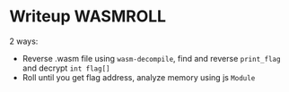 # Writeup WASMROLL

2 ways:
* Reverse .wasm file using `wasm-decompile`, find and reverse `print_flag` and decrypt `int flag[]`
* Roll until you get flag address, analyze memory using js `Module`